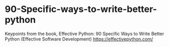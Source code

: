 # 90-Specific-ways-to-write-better-python
Keypoints from the book, Effective Python: 90 Specific Ways to Write Better Python (Effective Software Development) https://effectivepython.com/
